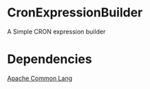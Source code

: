 CronExpressionBuilder
=====================

A Simple CRON expression builder


Dependencies
=====================

<a href="http://commons.apache.org/proper/commons-lang/">Apache Common Lang</a>
